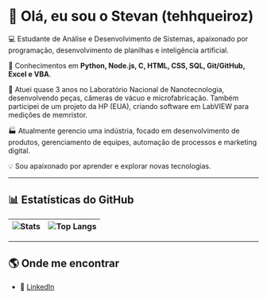 # 👋 Olá, eu sou o Stevan (tehhqueiroz)

💻 Estudante de Análise e Desenvolvimento de Sistemas, apaixonado por programação, desenvolvimento de planilhas e inteligência artificial.  

🔧 Conhecimentos em **Python, Node.js, C, HTML, CSS, SQL, Git/GitHub, Excel e VBA**.  

🧪 Atuei quase 3 anos no Laboratório Nacional de Nanotecnologia, desenvolvendo peças, câmeras de vácuo e microfabricação. Também participei de um projeto da HP (EUA), criando software em LabVIEW para medições de memristor.  

🏭 Atualmente gerencio uma indústria, focado em desenvolvimento de produtos, gerenciamento de equipes, automação de processos e marketing digital.  

💡 Sou apaixonado por aprender e explorar novas tecnologias.  

---

## 📊 Estatísticas do GitHub
| ![Stats](https://github-readme-stats.vercel.app/api?username=tehhqueiroz&show_icons=true&theme=tokyonight) | ![Top Langs](https://github-readme-stats.vercel.app/api/top-langs/?username=tehhqueiroz&layout=compact&theme=tokyonight) |
|---|---|

---

## 🌎 Onde me encontrar
- 💼 [LinkedIn](https://www.linkedin.com/in/stevan-queiroz-bezerra)  
